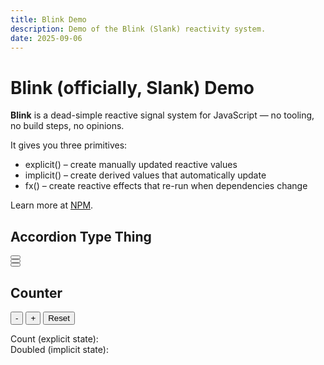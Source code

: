 ```yaml
---
title: Blink Demo
description: Demo of the Blink (Slank) reactivity system.
date: 2025-09-06
---
```


# Blink (officially, Slank) Demo

**Blink** is a dead-simple reactive signal system for JavaScript — no tooling, no build steps, no opinions.

It gives you three primitives:

- explicit() – create manually updated reactive values
- implicit() – create derived values that automatically update
- fx() – create reactive effects that re-run when dependencies change

Learn more at [NPM](https://www.npmjs.com/package/slank).

<style>
  main {
    .inner {
      --inner-padding-block: var(--size);
    }
  }

  .accordion [data-panel] {
    padding-block: var(--size-0-5);
    padding-inline: var(--size);
  }
</style>

<script type="module" src="/static/js/accordion.js"></script>

<!-- You can add multiple instances on the same page -->

<div class="flow">
  <h2>Accordion Type Thing</h2>
  <div class="accordion" data-scope>
    <button data-toggle aria-expanded="false"></button>
    <div data-panel hidden>
      <p>First instance. Independent state.</p>
    </div>
  </div>
  <div class="accordion" data-scope>
    <button data-toggle aria-expanded="false"></button>
    <div data-panel hidden>
      <p>Second instance. Independent state.</p>
    </div>
  </div>
  <div class="accordion" data-scope>
    <button data-toggle aria-expanded="false"></button>
    <div data-panel hidden>
      <p>Third instance. Independent state.</p>
    </div>
  </div>
</div>

<script type="module" src="/static/js/counter.js"></script>

<div class="flow">
  <h2>Counter</h2>
  <div class="counter">
    <button data-decrement>-</button>
    <button data-increment>+</button>
    <button data-reset>Reset</button>
    <p>Count (explicit state): <span data-counter-value></span></br>
    Doubled (implicit state): <span data-counter-doubled></span></p>
  </div>
</div>

